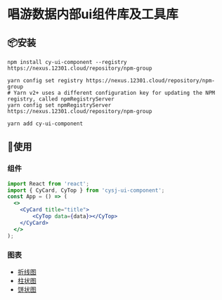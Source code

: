 # 唱游数据内部ui组件库及工具库

## 📦安装
```shell
npm install cy-ui-component --registry https://nexus.12301.cloud/repository/npm-group
```
```shell
yarn config set registry https://nexus.12301.cloud/repository/npm-group
# Yarn v2+ uses a different configuration key for updating the NPM registry, called npmRegistryServer
yarn config set npmRegistryServer https://nexus.12301.cloud/repository/npm-group

yarn add cy-ui-component
```

## 🔨使用

### 组件
```jsx
import React from 'react';
import { CyCard, CyTop } from 'cysj-ui-component';
const App = () => (
  <>
    <CyCard title="title">
        <CyTop data={data}></CyTop>
    </CyCard>
  </>
);
```

### 图表
-  [折线图](./charts/line.md)
-  [柱状图](./charts/bar.md)
-  [饼状图](./charts/pie.md)
